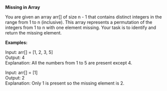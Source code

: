 **Missing in Array**

You are given an array arr[] of size n - 1 that contains distinct integers in the range from 1 to n (inclusive). This array represents a permutation of the integers from 1 to n with one element missing. Your task is to identify and return the missing element.

**Examples:**

Input: arr[] = [1, 2, 3, 5]  
Output: 4  
Explanation: All the numbers from 1 to 5 are present except 4.  

Input: arr[] = [1]  
Output: 2  
Explanation: Only 1 is present so the missing element is 2.  
